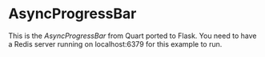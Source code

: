 AsyncProgressBar
================

This is the *AsyncProgressBar* from Quart ported to Flask. You need to have a
Redis server running on localhost:6379 for this example to run.
